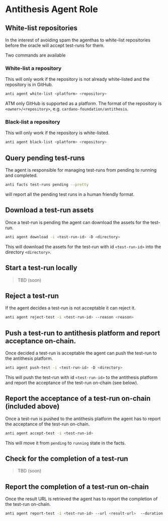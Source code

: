 # Antithesis Agent Role

## White-list repositories

In the interest of avoiding spam the agenthas to white-list repositories before the oracle will accept test-runs for them.

Two commands are available

### White-list a repository

This will only work if the repository is not already white-listed and the repository is in GitHub.
```bash
anti agent white-list <platform> <repository>
```

ATM only GitHub is supported as a platform.
The format of the repository is `<owner>/<repository>`, e.g. `cardano-foundation/antithesis`.

### Black-list a repository

This will only work if the repository is white-listed.
```bash
anti agent black-list <platform> <repository>
```

## Query pending test-runs

The agent is responsible for managing test-runs from pending to running and completed.

```bash
anti facts test-runs pending --pretty
```
will report all the pending test runs in a human friendly format.

## Download a test-run assets

Once a test-run is pending the agent can download the assets for the test-run.

```bash
anti agent download -i <test-run-id> -D <directory>
```

This will download the assets for the test-run with id `<test-run-id>` into the directory `<directory>`.

## Start a test-run locally

> TBD (soon)

## Reject a test-run

If the agent decides a test-run is not acceptable it can reject it.

```bash
anti agent reject-test -i <test-run-id> --reason <reason>
```

## Push a test-run to antithesis platform and report acceptance on-chain.

Once decided a test-run is acceptable the agent can push the test-run to the antithesis platform.

```bash
anti agent push-test -i <test-run-id> -D <directory>
```

This will push the test-run with id `<test-run-id>` to the antithesis platform and report the acceptance of the test-run on-chain (see below).

## Report the acceptance of a test-run on-chain (included above)

Once a test-run is pushed to the antithesis platform the agent has to report the acceptance of the test-run on-chain.

```bash
anti agent accept-test -i <test-run-id>
```

This will move it from `pending` to `running` state in the facts.

## Check for the completion of a test-run

> TBD (soon)

## Report the completion of a test-run on-chain

Once the result URL is retrieved the agent has to report the completion of the test-run on-chain.

```bash
anti agent report-test -i <test-run-id> --url <result-url>  --duration <duration-in-hours>
```
